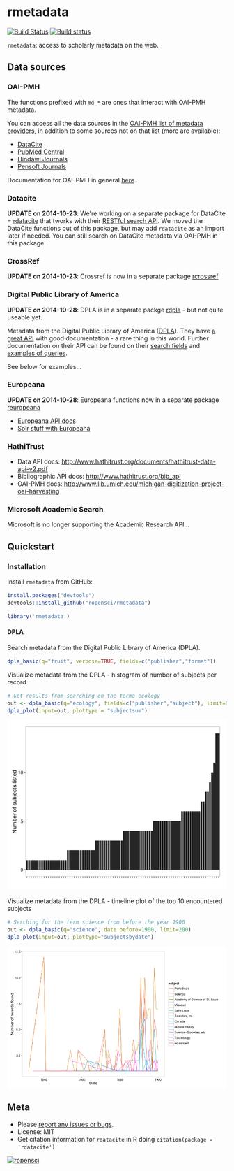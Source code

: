 rmetadata
=========



[![Build Status](https://api.travis-ci.org/ropensci/rmetadata.png)](https://travis-ci.org/ropensci/rmetadata)
[![Build status](https://ci.appveyor.com/api/projects/status/yrkc171a9yue73t6?svg=true)](https://ci.appveyor.com/project/sckott/rmetadata)

`rmetadata`: access to scholarly metadata on the web.

## Data sources

### OAI-PMH

The functions prefixed with `md_*` are ones that interact with OAI-PMH metadata.

You can access all the data sources in the [OAI-PMH list of metadata providers](http://www.openarchives.org/Register/BrowseSites), in addition to some sources not on that list (more are available):

+ [DataCite](http://datacite.org/)
+ [PubMed Central](http://www.ncbi.nlm.nih.gov/pmc/)
+ [Hindawi Journals](http://www.hindawi.com/journals/)
+ [Pensoft Journals](http://www.pensoft.net/index.php)

Documentation for OAI-PMH in general [here](http://www.openarchives.org/OAI/openarchivesprotocol.html).

### Datacite

**UPDATE on 2014-10-23**: We're working on a separate package for DataCite = [rdatacite](https://github.com/ropensci/rdatacite) that tworks with their [RESTful search API](http://search.datacite.org/help.html). We moved the DataCite functions out of this package, but may add `rdatacite` as an import later if needed. You can still search on DataCite metadata via OAI-PMH in this package.

### CrossRef

**UPDATE on 2014-10-23**: Crossref is now in a separate package [rcrossref](https://github.com/ropensci/rcrossref)

### Digital Public Library of America

**UPDATE on 2014-10-28**: DPLA is in a separate packge [rdpla](https://github.com/ropensci/rdpla) - but not quite useable yet.

Metadata from the Digital Public Library of America ([DPLA](http://dp.la/)). They have [a great API](https://github.com/dpla/platform) with good documentation - a rare thing in this world. Further documentation on their API can be found on their [search fields](http://dp.la/info/developers/codex/responses/field-reference/) and [examples of queries](http://dp.la/info/developers/codex/requests/).

See below for examples...

### Europeana

**UPDATE on 2014-10-28**: Europeana functions now in a separate package [reuropeana](https://github.com/ropensci/reuropeana) 

* [Europeana API docs](http://labs.europeana.eu/api/)
* [Solr stuff with Europeana](http://kirunews.blog.hu/2014/02/13/solr_query_facets_in_europeana)

### HathiTrust

* Data API docs: http://www.hathitrust.org/documents/hathitrust-data-api-v2.pdf
* Bibliographic API docs: http://www.hathitrust.org/bib_api
* OAI-PMH docs: http://www.lib.umich.edu/michigan-digitization-project-oai-harvesting

### Microsoft Academic Search

Microsoft is no longer supporting the Academic Research API...

<!-- Get your Microsoft Academic Search API key [here](http://academic.research.microsoft.com/About/Help.htm#4). Put your API key in your .Rprofile file using exactly this: `options(MicAcaRes = "YOURAPIKEY")`. See [here](http://academic.research.microsoft.com/about/Microsoft%20Academic%20Search%20API%20User%20Manual.pdf) for API docs. Things to note:

+ The service, application, tool, website, or a feature in a product that you build can be for non-commercial use only or must be available in free version of the product.
+ All their APIs come with the standard 200 queries per minute.
+ Each API call returns only 100 items per call.
+ You can not use the API to crawl the entire corpus. -->

## Quickstart

### Installation

Install `rmetadata` from GitHub:


```r
install.packages("devtools")
devtools::install_github("ropensci/rmetadata")
```


```r
library('rmetadata')
```

#### DPLA 

Search metadata from the Digital Public Library of America (DPLA).


```r
dpla_basic(q="fruit", verbose=TRUE, fields=c("publisher","format"))
```

Visualize metadata from the DPLA - histogram of number of subjects per record


```r
# Get results from searching on the terme ecology
out <- dpla_basic(q="ecology", fields=c("publisher","subject"), limit=90)
dpla_plot(input=out, plottype = "subjectsum")
```

![](inst/img/dpla_subjects_barplot.png)

Visualize metadata from the DPLA - timeline plot of the top 10 encountered subjects


```r
# Serching for the term science from before the year 1900
out <- dpla_basic(q="science", date.before=1900, limit=200)
dpla_plot(input=out, plottype="subjectsbydate")
```

![](inst/img/dpla_subjects_through_time.png)

## Meta

* Please [report any issues or bugs](https://github.com/ropensci/rdatacite/issues).
* License: MIT
* Get citation information for `rdatacite` in R doing `citation(package = 'rdatacite')`

[![ropensci](http://ropensci.org/public_images/github_footer.png)](http://ropensci.org)
